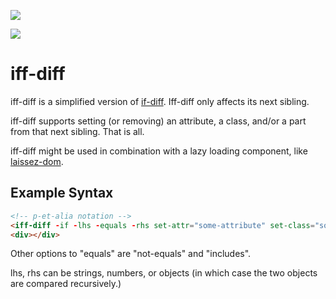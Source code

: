 <a href="https://nodei.co/npm/iff-diff/"><img src="https://nodei.co/npm/iff-diff.png"></a>

<img src="https://badgen.net/bundlephobia/minzip/iff-diff">

# iff-diff


iff-diff is a simplified version of [if-diff](https://github.com/bahrus/if-diff).  Iff-diff only affects its next sibling.

iff-diff supports setting (or removing) an attribute, a class, and/or a part from that next sibling.  That is all.

iff-diff might be used in combination with a lazy loading component, like [laissez-dom](https://github.com/bahrus/laissez-dom).

## Example Syntax

```html
<!-- p-et-alia notation -->
<iff-diff -if -lhs -equals -rhs set-attr="some-attribute" set-class="some-class" set-part="some-part"></iff-diff>
<div></div>
```

Other options to "equals" are "not-equals" and "includes".

lhs, rhs can be strings, numbers, or objects (in which case the two objects are compared recursively.)

